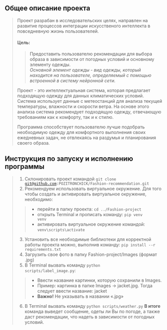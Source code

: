 ## Общее описание проекта 
> Проект разрабан в исследовательских целях, направлен на развитие процессов интеграции искусственого интеллекта в повседневную жизнь пользователей.  
> #### Цель: 
>> Предоставить пользователю рекомендации для выбора образа в зависимости от погодных условий и основному элементу одежды.  
>> *Основной элемент одежды - вид одежды, который находится на пользователе, определяемый с помощью встроенной в систему нейронной сети.*  
>
> Проект - это интеллектуальная система, которая предлагает подходящую одежду для данных климатических условий. Система использует данные с метеостанций для анализа текущей температуры, влажности и скорости ветра. На основе этого анализа система рекомендует подходящую одежду, отвечающую требованиям как к комфорту, так и к стилю.  
> 
> Программа способствует пользователю лучше подобрать необходимую одежду для комфортного выполнения своих ежедневных задач, не отвлекаясь на раздумья и планирования своего образа.
>
>
>
>
## Инструкция по запуску и исполнению программы
> 1) Склонировать проект командой <code>git clone git@github.com:POZITRONCHICK/Fashion-recommendation.git</code>
> 2) Рекомендуем использовать виртуальное окружение. Для того чтобы создать и активировать виртуальное окружение, необходимо:
>> * перейти в папку проекта: <code>cd ../Fashion-project</code>
>> * открыть Terminal и прописать команду: <code>pip venv venv</code>
>> * активировать виртуальное окружение командой: <code>venv\scripts\activate</code>
> 3) Установить все необходимые библиотеки для корректной работы проекта можно, выполнив команду: <code>pip install --r requirements.txt</code>
> 4) Загрузить свое фото в папку Fashion-project/Images (формат .jpg)
> 5) В Terminal вызвать команду <code>python scripts/label_image.py</code>:
>> * Ввести название картинки, которую сохранили в Images.
>> * Пример: картинка в папке Images -> jacket.jpg. Тогда следует ввести название: jacket
>> * **Важно!** Не указывать в названии «.jpg»
> 6) В Terminal вызвать команду <code>python scripts/weather.py</code>
> **В итоге** команда выведет сообщение, одеты ли Вы по погоде, а также даст рекомендации, что надеть в зависимости от погодных условий.

